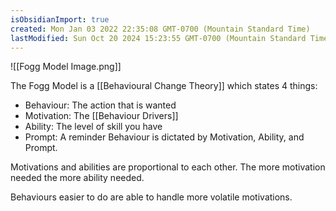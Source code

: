 ```yaml
---
isObsidianImport: true
created: Mon Jan 03 2022 22:35:08 GMT-0700 (Mountain Standard Time)
lastModified: Sun Oct 20 2024 15:23:55 GMT-0700 (Mountain Standard Time)
---
```

![[Fogg Model Image.png]]

The Fogg Model is a [[Behavioural Change Theory]] which states 4 things:
- Behaviour: The action that is wanted
- Motivation: The [[Behaviour Drivers]]
- Ability: The level of skill you have
- Prompt: A reminder
Behaviour is dictated by Motivation, Ability, and Prompt. 

Motivations and abilities are proportional to each other.
The more motivation needed the more ability needed.

Behaviours easier to do are able to handle more volatile motivations.